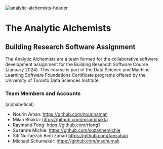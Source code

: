 ![analytic-alchemists-header](https://github.com/analytic-alchemists/.github/assets/3884360/ee85bac7-a986-424b-a314-eaf13505d9db)
# The Analytic Alchemists

## Building Research Software Assignment
The Analytic Alchemists are a team formed for the collaborative software development assignment
for the Building Research Software Course (January 2024). This course is part of the 
Data Science and Machine Learning Software Foundations Certificate programs offered by
the University of Toronto Data Sciences Institute.


### Team Members and Accounts
(alphabetical)
- Nourin Aman: https://github.com/nourinaman
- Milan Bhakta: https://github.com/milanbhakta
- Raymond Fong: https://github.com/rfong1
- Suzanne Michie: https://github.com/suzannemichie
- Siti Nurfaezah Binti Zahari https://github.com/faezahari
- Michael Schumaker: https://github.com/mschumak

